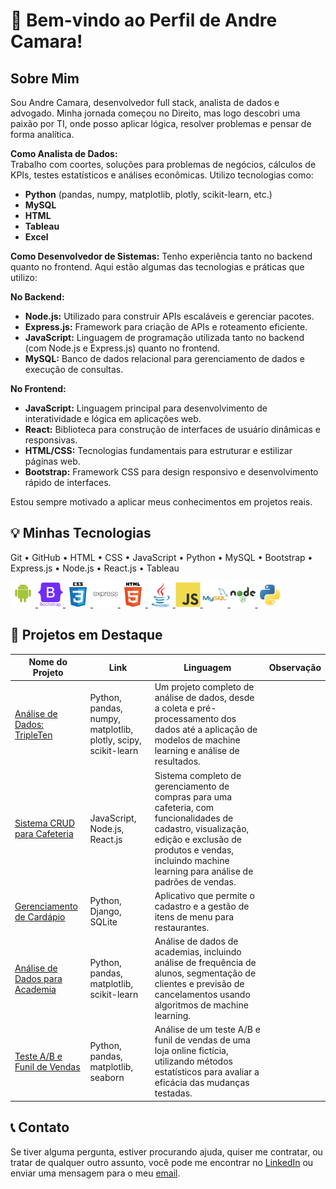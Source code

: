 # 👋 Bem-vindo ao Perfil de Andre Camara!

## Sobre Mim
Sou Andre Camara, desenvolvedor full stack, analista de dados e advogado. Minha jornada começou no Direito, mas logo descobri uma paixão por TI, onde posso aplicar lógica, resolver problemas e pensar de forma analítica.

**Como Analista de Dados:**  
Trabalho com coortes, soluções para problemas de negócios, cálculos de KPIs, testes estatísticos e análises econômicas. Utilizo tecnologias como:
- **Python** (pandas, numpy, matplotlib, plotly, scikit-learn, etc.)
- **MySQL**
- **HTML**
- **Tableau**
- **Excel**


**Como Desenvolvedor de Sistemas:** Tenho experiência tanto no backend quanto no frontend. Aqui estão algumas das tecnologias e práticas que utilizo:

**No Backend:**

- **Node.js:** Utilizado para construir APIs escaláveis e gerenciar pacotes.
- **Express.js:** Framework para criação de APIs e roteamento eficiente.
- **JavaScript:** Linguagem de programação utilizada tanto no backend (com Node.js e Express.js) quanto no frontend.
- **MySQL:** Banco de dados relacional para gerenciamento de dados e execução de consultas.

**No Frontend:**

- **JavaScript:** Linguagem principal para desenvolvimento de interatividade e lógica em aplicações web.
- **React:** Biblioteca para construção de interfaces de usuário dinâmicas e responsivas.
- **HTML/CSS:** Tecnologias fundamentais para estruturar e estilizar páginas web.
- **Bootstrap:** Framework CSS para design responsivo e desenvolvimento rápido de interfaces.



Estou sempre motivado a aplicar meus conhecimentos em projetos reais.



## 💡 Minhas Tecnologias
Git • GitHub • HTML • CSS • JavaScript • Python • MySQL • Bootstrap • Express.js • Node.js • React.js • Tableau
<p align="left">
  <a href="https://developer.android.com" target="_blank" rel="noreferrer">
    <img src="https://raw.githubusercontent.com/devicons/devicon/master/icons/android/android-original-wordmark.svg" alt="android" width="40" height="40"/>
  </a>
  <a href="https://getbootstrap.com" target="_blank" rel="noreferrer">
    <img src="https://raw.githubusercontent.com/devicons/devicon/master/icons/bootstrap/bootstrap-plain-wordmark.svg" alt="bootstrap" width="40" height="40"/>
  </a>
  <a href="https://www.w3schools.com/css/" target="_blank" rel="noreferrer">
    <img src="https://raw.githubusercontent.com/devicons/devicon/master/icons/css3/css3-original-wordmark.svg" alt="css3" width="40" height="40"/>
  </a>
  <a href="https://expressjs.com" target="_blank" rel="noreferrer">
    <img src="https://raw.githubusercontent.com/devicons/devicon/master/icons/express/express-original-wordmark.svg" alt="express" width="40" height="40"/>
  </a>
  <a href="https://www.w3.org/html/" target="_blank" rel="noreferrer">
    <img src="https://raw.githubusercontent.com/devicons/devicon/master/icons/html5/html5-original-wordmark.svg" alt="html5" width="40" height="40"/>
  </a>
  <a href="https://www.java.com" target="_blank" rel="noreferrer">
    <img src="https://raw.githubusercontent.com/devicons/devicon/master/icons/java/java-original.svg" alt="java" width="40" height="40"/>
  </a>
  <a href="https://developer.mozilla.org/en-US/docs/Web/JavaScript" target="_blank" rel="noreferrer">
    <img src="https://raw.githubusercontent.com/devicons/devicon/master/icons/javascript/javascript-original.svg" alt="javascript" width="40" height="40"/>
  </a>
  <a href="https://www.mysql.com/" target="_blank" rel="noreferrer">
    <img src="https://raw.githubusercontent.com/devicons/devicon/master/icons/mysql/mysql-original-wordmark.svg" alt="mysql" width="40" height="40"/>
  </a>
  <a href="https://nodejs.org" target="_blank" rel="noreferrer">
    <img src="https://raw.githubusercontent.com/devicons/devicon/master/icons/nodejs/nodejs-original-wordmark.svg" alt="nodejs" width="40" height="40"/>
  </a>
  <a href="https://www.python.org" target="_blank" rel="noreferrer">
    <img src="https://raw.githubusercontent.com/devicons/devicon/master/icons/python/python-original.svg" alt="python" width="40" height="40"/>
  </a>
 
</p>

## 🌟 Projetos em Destaque

| Nome do Projeto | Link | Linguagem | Observação |
|-----------------|------|-----------|------------|
| [Análise de Dados: TripleTen](https://github.com/andreccamara/Projeto-de-Analise-de-Dados-Everything-Plus) | Python, pandas, numpy, matplotlib, plotly, scipy, scikit-learn | Um projeto completo de análise de dados, desde a coleta e pré-processamento dos dados até a aplicação de modelos de machine learning e análise de resultados. |
| [Sistema CRUD para Cafeteria](https://github.com/andreccamara/crudcafe) | JavaScript, Node.js, React.js | Sistema completo de gerenciamento de compras para uma cafeteria, com funcionalidades de cadastro, visualização, edição e exclusão de produtos e vendas, incluindo machine learning para análise de padrões de vendas. |
| [Gerenciamento de Cardápio](https://github.com/andreccamara/crud-restaurante) | Python, Django, SQLite | Aplicativo que permite o cadastro e a gestão de itens de menu para restaurantes. |
| [Análise de Dados para Academia](https://github.com/andreccamara/Projeto-de-Analise-de-dados-de-clientes-de-academia) | Python, pandas, matplotlib, scikit-learn | Análise de dados de academias, incluindo análise de frequência de alunos, segmentação de clientes e previsão de cancelamentos usando algoritmos de machine learning. |
| [Teste A/B e Funil de Vendas](https://github.com/andreccamara/Projeto-de-Analise-de-Dados-teste--A-B--funil-de-vendas) | Python, pandas, matplotlib, seaborn | Análise de um teste A/B e funil de vendas de uma loja online fictícia, utilizando métodos estatísticos para avaliar a eficácia das mudanças testadas. |

## 📞 Contato
Se tiver alguma pergunta, estiver procurando ajuda, quiser me contratar, ou tratar de qualquer outro assunto, você pode me encontrar no [LinkedIn](https://www.linkedin.com/in/andre-corso-c%C3%A2mara/) ou enviar uma mensagem para o meu [email](mailto:devandrecorso@hotmail.com).

